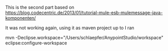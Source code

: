 This is the second part based on https://blog.codecentric.de/2013/01/tutorial-mule-esb-mulemessage-java-komponenten/

It was not working again, using it as maven project up to I ran


mvn -Declipse.workspace="/Users/schlaepfer/AnypointStudio/workspace" eclipse:configure-workspace

